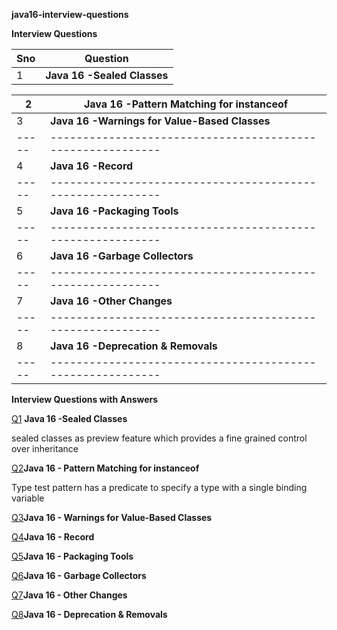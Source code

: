 **java16-interview-questions**

**Interview Questions**

| Sno | Question                                                 | 
|-----|----------------------------------------------------------| 
|   1 |  **Java 16 -Sealed Classes**                             | 

|   2 |  **Java 16 -Pattern Matching for instanceof**            | 
|-----|----------------------------------------------------------| 
|   3 |  **Java 16 -Warnings for Value-Based Classes**           | 
|-----|----------------------------------------------------------| 
|   4 |  **Java 16 -Record**                                     | 
|-----|----------------------------------------------------------| 
|   5 |  **Java 16 -Packaging Tools**                            | 
|-----|----------------------------------------------------------| 
|  6  |  **Java 16 -Garbage Collectors**                         | 
|-----|----------------------------------------------------------| 
|   7 |  **Java 16 -Other Changes**                              | 
|-----|----------------------------------------------------------| 
|   8 |  **Java 16 -Deprecation & Removals**                     | 
|-----|----------------------------------------------------------| 


**Interview Questions with Answers**

[Q1](https://github.com/mprashanth2028/java16-interview-questions?tab=readme-ov-file#Q1) **Java 16 -Sealed Classes**

sealed classes as preview feature which provides a fine grained control over inheritance

[Q2](https://github.com/mprashanth2028/java16-interview-questions?tab=readme-ov-file#Q2)**Java 16 - Pattern Matching for instanceof**

Type test pattern has a predicate to specify a type with a single binding variable

[Q3](https://github.com/mprashanth2028/java16-interview-questions?tab=readme-ov-file#Q3)**Java 16 - Warnings for Value-Based Classes**

[Q4](https://github.com/mprashanth2028/java16-interview-questions?tab=readme-ov-file#Q4)**Java 16 - Record**

[Q5](https://github.com/mprashanth2028/java16-interview-questions?tab=readme-ov-file#Q5)**Java 16 - Packaging Tools**

[Q6](https://github.com/mprashanth2028/java16-interview-questions?tab=readme-ov-file#Q6)**Java 16 - Garbage Collectors**

[Q7](https://github.com/mprashanth2028/java16-interview-questions?tab=readme-ov-file#Q7)**Java 16 - Other Changes**

[Q8](https://github.com/mprashanth2028/java16-interview-questions?tab=readme-ov-file#Q8)**Java 16 - Deprecation & Removals**

